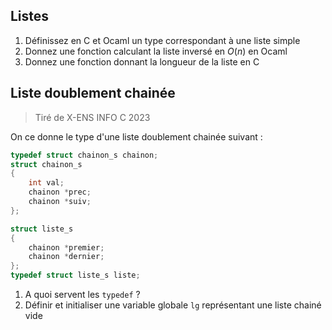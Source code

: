 
## Listes
1. Définissez en C et Ocaml un type correspondant à une liste simple
2. Donnez une fonction calculant la liste inversé en $O(n)$ en Ocaml
3. Donnez une fonction donnant la longueur de la liste en C
## Liste doublement chainée
> Tiré de X-ENS INFO C 2023

On ce donne le type d'une liste doublement chainée suivant :
```c
typedef struct chainon_s chainon;
struct chainon_s
{
	int val;
	chainon *prec;
	chainon *suiv;
};

struct liste_s
{
	chainon *premier;
	chainon *dernier;
};
typedef struct liste_s liste;
```
1. A quoi servent les `typedef` ?
2. Définir et initialiser une variable globale `lg` représentant une liste chainé vide
<!--stackedit_data:
eyJoaXN0b3J5IjpbLTE3MTQ0OTQ5MzJdfQ==
-->